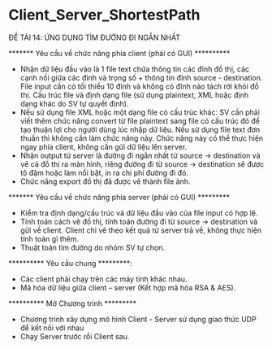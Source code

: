 # Client_Server_ShortestPath
ĐỀ TÀI 14: ỨNG DỤNG TÌM ĐƯỜNG ĐI NGẮN NHẤT

******* Yêu cầu về chức năng phía client (phải có GUI) **********

- Nhận dữ liệu đầu vào là 1 file text chứa thông tin các đỉnh đồ thị, các cạnh nối giữa các
đỉnh và trọng số + thông tin đỉnh source - destination. File input cần có tối thiểu 10
đỉnh và không có đỉnh nào tách rời khỏi đồ thị. Cấu trúc file và định dạng file (sử dụng
plaintext, XML hoặc định dạng khác do SV tự quyết định).
- Nếu sử dụng file XML hoặc một dạng file có cấu trúc khác: SV cần phải viết thêm chức
năng convert từ file plaintext sang file có cấu trúc đó để tạo thuận lợi cho người dùng
lúc nhập dữ liệu. Nếu sử dụng file text đơn thuần thì không cần làm chức năng này.
Chức năng này có thể thực hiện ngay phía client, không cần gửi dữ liệu lên server.
- Nhận output từ server là đường đi ngắn nhất từ source -> destination và vẽ cả đồ thị ra
màn hình, riêng đường đi từ source -> destination sẽ được tô đậm hoặc làm nổi bật, in
ra chi phí đường đi đó.
- Chức năng export đồ thị đã được vẽ thành file ảnh. 

******* Yêu cầu về chức năng phía server (phải có GUI) *********
- Kiểm tra định dạng/cấu trúc và dữ liệu đầu vào của file input có hợp lệ.
- Tính toán cách vẽ đồ thị, tính toán đường đi từ source -> destination và gửi về client. Client chỉ
vẽ theo kết quả từ server trả về, không thực hiện tính toán gì thêm.
- Thuật toán tìm đường do nhóm SV tự chọn. 

********** Yêu cầu chung *********:
- Các client phải chạy trên các máy tính khác nhau.
- Mã hóa dữ liệu giữa client – server (Kết hợp mã hóa RSA & AES).

********** Mở Chương trình *********
- Chương trình xây dựng mô hình Client - Server sử dụng giao thức  UDP để kết nối với nhau
- Chạy Server trước rồi Client sau.
